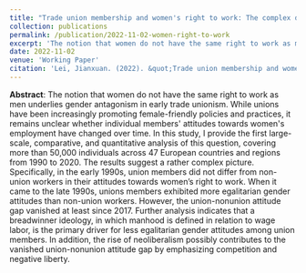 ```yaml
---
title: "Trade union membership and women's right to work: The complex dynamics between gender, labor, and politics in Europe"
collection: publications
permalink: /publication/2022-11-02-women-right-to-work
excerpt: 'The notion that women do not have the same right to work as men underlies gender antagonism in early trade unionism...'
date: 2022-11-02
venue: 'Working Paper'
citation: 'Lei, Jianxuan. (2022). &quot;Trade union membership and women\'s right to work: The complex dynamics between gender, labor, and politics in Europe&quot; <i>Working Paper</i>'
---
```

**Abstract**: The notion that women do not have the same right to work as men underlies gender antagonism in early trade unionism. While unions have been increasingly promoting female-friendly policies and practices, it remains unclear whether individual members' attitudes towards women's employment have changed over time. In this study, I provide the first large-scale, comparative, and quantitative analysis of this question, covering more than 50,000 individuals across 47 European countries and regions from 1990 to 2020. The results suggest a rather complex picture. Specifically, in the early 1990s, union members did not differ from non-union workers in their attitudes towards women’s right to work. When it came to the late 1990s, unions members exhibited more egalitarian gender attitudes than non-union workers. However, the union-nonunion attitude gap vanished at least since 2017. Further analysis indicates that a breadwinner ideology, in which manhood is defined in relation to wage labor, is the primary driver for less egalitarian gender attitudes among union members. In addition, the rise of neoliberalism possibly contributes to the vanished union-nonunion attitude gap by emphasizing competition and negative liberty.
